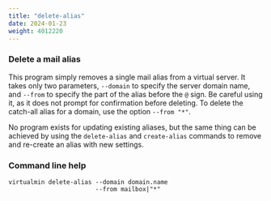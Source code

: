 ```yaml
---
title: "delete-alias"
date: 2024-01-23
weight: 4012220
---
```


### Delete a mail alias

This program simply removes a single mail alias from a virtual server. It takes only two parameters, `--domain` to specify the server domain name, and `--from` to specify the part of the alias before the `@` sign. Be careful using it, as it does not prompt for confirmation before deleting. To delete the catch-all alias for a domain, use the option `--from "*"`.

No program exists for updating existing aliases, but the same thing can be achieved by using the `delete-alias` and `create-alias` commands to remove and re-create an alias with new settings.
 
### Command line help

```text
virtualmin delete-alias --domain domain.name
                        --from mailbox|"*"
```
